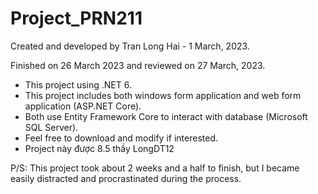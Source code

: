 # Project_PRN211

Created and developed by Tran Long Hai - 1 March, 2023.

Finished on 26 March 2023 and reviewed on 27 March, 2023.

- This project using .NET 6.
- This project includes both windows form application and web form application (ASP.NET Core).
- Both use Entity Framework Core to interact with database (Microsoft SQL Server).
- Feel free to download and modify if interested.
- Project này được 8.5 thầy LongDT12

P/S: This project took about 2 weeks and a half to finish, but I became easily distracted and procrastinated during the process.
